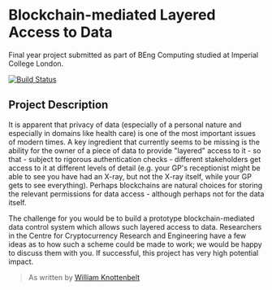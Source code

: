 # Blockchain-mediated Layered Access to Data

Final year project submitted as part of BEng Computing studied at Imperial College London.

[![Build Status](https://travis-ci.com/FreddieLindsey/blockchain-layered-data-access.svg?token=2txBfbss4toxp7qpR4fW&branch=master)](https://travis-ci.com/FreddieLindsey/blockchain-layered-data-access)

## Project Description

It is apparent that privacy of data (especially of a personal nature and especially in domains like health care) is one of the most important issues of modern times. A key ingredient that currently seems to be missing is the ability for the owner of a piece of data to provide "layered" access to it - so that - subject to rigorous authentication checks - different stakeholders get access to it at different levels of detail (e.g. your GP's receptionist might be able to see you have had an X-ray, but not the X-ray itself, while your GP gets to see everything). Perhaps blockchains are natural choices for storing the relevant permissions for data access - although perhaps not for the data itself.

The challenge for you would be to build a prototype blockchain-mediated data control system which allows such layered access to data. Researchers in the Centre for Cryptocurrency Research and Engineering have a few ideas as to how such a scheme could be made to work; we would be happy to discuss them with you. If successful, this project has very high potential impact.

> As written by [William Knottenbelt](https://www.doc.ic.ac.uk/~wjk/)
